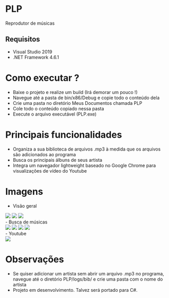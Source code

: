 # PLP
Reprodutor de músicas

## Requisitos
- Visual Studio 2019
- .NET Framework 4.6.1

# Como executar ?
- Baixe o projeto e realize um build (Irá demorar um pouco !)
- Navegue até a pasta de bin/x86/Debug e copie todo o conteúdo dela
- Crie uma pasta no diretório Meus Documentos chamada PLP
- Cole todo o conteúdo copiado nessa pasta
- Execute o arquivo executável (PLP.exe)

# Principais funcionalidades
- Organiza a sua biblioteca de arquivos .mp3 à medida que os arquivos são adicionados ao programa
- Busca os principais álbuns de seus artista
- Integra um navegador lightweight baseado no Google Chrome para visualizações de vídeo do Youtube

# Imagens
- Visão geral
<div>
  <img src=https://user-images.githubusercontent.com/88407564/145636547-183fae29-7160-4705-892c-80f38df10d9b.png>
  <img src=https://user-images.githubusercontent.com/88407564/145636552-47675cf0-9fe6-4482-8fbc-76fc622b85a7.png>
  <img src=https://user-images.githubusercontent.com/88407564/145636556-8ddd926e-750f-456f-9b5f-86f6aa0df953.png>
</div>
- Busca de músicas
<div>
  <img src=https://user-images.githubusercontent.com/88407564/145636550-79ec4ae3-c567-4930-9f69-01dab619157d.png>
  <img src=https://user-images.githubusercontent.com/88407564/145636531-408ac22d-8cb7-4db8-969e-018a78828f8c.png>
  <img src=https://user-images.githubusercontent.com/88407564/145636544-17ad00f4-a1f5-4f86-8d1b-6ea1868770ef.png>
  <img src=https://user-images.githubusercontent.com/88407564/145636545-1a21ada6-d664-42ea-9b5f-972722dbe50c.png>
</div>
- Youtube
<div>
  <img src=https://user-images.githubusercontent.com/88407564/145636558-8b41b114-bae7-4000-8afe-cc424155e6d7.png>
</div>

# Observações
- Se quiser adicionar um artista sem abrir um arquivo .mp3 no programa, navegue até o diretório PLP/logs/bib/ e crie uma pasta com o nome do artista
- Projeto em desenvolvimento. Talvez será portado para C#.
